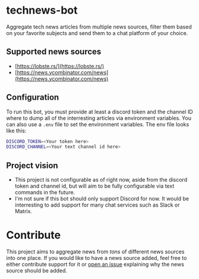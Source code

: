# technews-bot

Aggregate tech news articles from multiple news sources, filter them based on
your favorite subjects and send them to a chat platform of your choice.

## Supported news sources

-   [https://lobste.rs/](https://lobste.rs/)
-   [https://news.ycombinator.com/news](https://news.ycombinator.com/news)

## Configuration

To run this bot, you must provide at least a discord token and the channel ID
where to dump all of the interresting articles via environment variables. You
can also use a `.env` file to set the environment variables. The env file looks like this:

```sh
DISCORD_TOKEN=<Your token here>
DISCORD_CHANNEL=<Your text channel id here>
```

## Project vision

-   This project is not configurable as of right now, aside from the discord token
    and channel id, but will aim to be fully configurable via text commands in the
    future.
-   I'm not sure if this bot should only support Discord for now. It would be
    interresting to add support for many chat services such as Slack or Matrix.

# Contribute

This project aims to aggregate news from _tons_ of different news sources
into one place. If you would like to have a news source added, feel free to
either contribute support for it or [open an
issue](https://github.com/notarock/technews-bot/issues/new) explaining why
the news source should be added.
